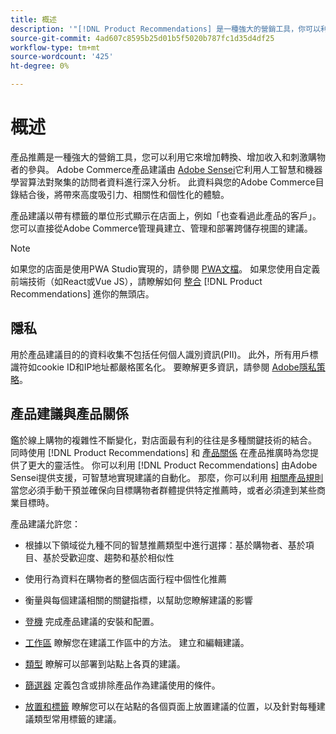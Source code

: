 ```yaml
---
title: 概述
description: '"[!DNL Product Recommendations] 是一種強大的營銷工具，你可以利用它來增加轉換率、增加收入，並刺激購物者的參與。」'
source-git-commit: 4ad607c8595b25d01b5f5020b787fc1d35d4df25
workflow-type: tm+mt
source-wordcount: '425'
ht-degree: 0%

---
```


# 概述

產品推薦是一種強大的營銷工具，您可以利用它來增加轉換、增加收入和刺激購物者的參與。 Adobe Commerce產品建議由 [Adobe Sensei](https://www.adobe.com/sensei.html)它利用人工智慧和機器學習算法對聚集的訪問者資料進行深入分析。 此資料與您的Adobe Commerce目錄結合後，將帶來高度吸引力、相關性和個性化的體驗。

產品建議以帶有標籤的單位形式顯示在店面上，例如「也查看過此產品的客戶」。 您可以直接從Adobe Commerce管理員建立、管理和部署跨儲存視圖的建議。

>[!NOTE]
>
> 如果您的店面是使用PWA Studio實現的，請參閱 [PWA文檔](https://developer.adobe.com/commerce/pwa-studio/integrations/product-recommendations/)。 如果您使用自定義前端技術（如React或Vue JS），請瞭解如何 [整合](headless.md) [!DNL Product Recommendations] 進你的無頭店。

## 隱私

用於產品建議目的的資料收集不包括任何個人識別資訊(PII)。 此外，所有用戶標識符如cookie ID和IP地址都嚴格匿名化。 要瞭解更多資訊，請參閱 [Adobe隱私策略](https://www.adobe.com/privacy/policy.html)。

## 產品建議與產品關係

鑑於線上購物的複雜性不斷變化，對店面最有利的往往是多種關鍵技術的結合。 同時使用 [!DNL Product Recommendations] 和 [產品關係](https://docs.magento.com/user-guide/marketing/product-relationships.html) 在產品推廣時為您提供了更大的靈活性。 你可以利用 [!DNL Product Recommendations] 由Adobe Sensei提供支援，可智慧地實現建議的自動化。 那麼，你可以利用 [相關產品規則](https://docs.magento.com/user-guide/marketing/product-related-rules.html) 當您必須手動干預並確保向目標購物者群體提供特定推薦時，或者必須達到某些商業目標時。

產品建議允許您：

- 根據以下領域從九種不同的智慧推薦類型中進行選擇：基於購物者、基於項目、基於受歡迎度、趨勢和基於相似性
- 使用行為資料在購物者的整個店面行程中個性化推薦
- 衡量與每個建議相關的關鍵指標，以幫助您瞭解建議的影響

- [登機](onboarding.md)
完成產品建議的安裝和配置。

- [工作區](workspace.md)
瞭解您在建議工作區中的方法。 建立和編輯建議。

- [類型](type.md)
瞭解可以部署到站點上各頁的建議。

- [篩選器](filters.md)
定義包含或排除產品作為建議使用的條件。

- [放置和標籤](placement.md)
瞭解您可以在站點的各個頁面上放置建議的位置，以及針對每種建議類型常用標籤的建議。
